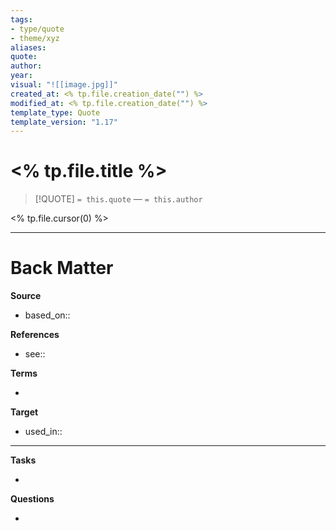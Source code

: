 ```yaml
---
tags: 
- type/quote
- theme/xyz
aliases: 
quote: 
author:
year:
visual: "![[image.jpg]]"
created_at: <% tp.file.creation_date("") %>
modified_at: <% tp.file.creation_date("") %>
template_type: Quote
template_version: "1.17"
---
```


# <% tp.file.title %>

<!-- Quote and author from frontmatter goes here. Also used for Dataview list of quotes. -->

> [!QUOTE]
>  `= this.quote`
>  — `= this.author`

<% tp.file.cursor(0) %>

---
# Back Matter

**Source**
<!-- Always keep a link to the source- --> 
- based_on::

**References**
<!-- Links to pages not referenced in the content. see: [[related note]] because <reason> -->
- see:: 

**Terms**
<!-- Links to definition pages. -->
- 

**Target**
<!-- Link to project note or externaly published content. -->
- used_in::

---
**Tasks**
<!-- What remains to be done with this note? --> 
- 

**Questions**
<!-- What remains for you to consider? --> 
- 

